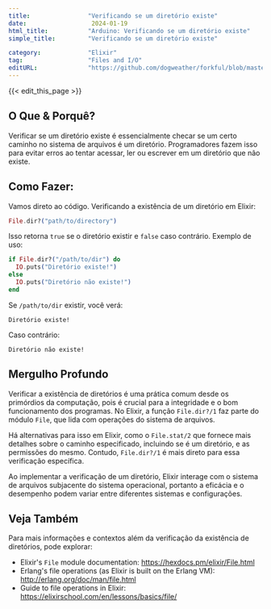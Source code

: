 ```yaml
---
title:                "Verificando se um diretório existe"
date:                  2024-01-19
html_title:           "Arduino: Verificando se um diretório existe"
simple_title:         "Verificando se um diretório existe"

category:             "Elixir"
tag:                  "Files and I/O"
editURL:              "https://github.com/dogweather/forkful/blob/master/content/pt/elixir/checking-if-a-directory-exists.md"
---
```


{{< edit_this_page >}}

## O Que & Porquê?
Verificar se um diretório existe é essencialmente checar se um certo caminho no sistema de arquivos é um diretório. Programadores fazem isso para evitar erros ao tentar acessar, ler ou escrever em um diretório que não existe.

## Como Fazer:
Vamos direto ao código. Verificando a existência de um diretório em Elixir:

```elixir
File.dir?("path/to/directory")
```

Isso retorna `true` se o diretório existir e `false` caso contrário. Exemplo de uso:

```elixir
if File.dir?("/path/to/dir") do
  IO.puts("Diretório existe!")
else
  IO.puts("Diretório não existe!")
end
```

Se `/path/to/dir` existir, você verá:

```
Diretório existe!
```

Caso contrário:

```
Diretório não existe!
```

## Mergulho Profundo
Verificar a existência de diretórios é uma prática comum desde os primórdios da computação, pois é crucial para a integridade e o bom funcionamento dos programas. No Elixir, a função `File.dir?/1` faz parte do módulo `File`, que lida com operações do sistema de arquivos.

Há alternativas para isso em Elixir, como o `File.stat/2` que fornece mais detalhes sobre o caminho especificado, incluindo se é um diretório, e as permissões do mesmo. Contudo, `File.dir?/1` é mais direto para essa verificação específica.

Ao implementar a verificação de um diretório, Elixir interage com o sistema de arquivos subjacente do sistema operacional, portanto a eficácia e o desempenho podem variar entre diferentes sistemas e configurações.

## Veja Também
Para mais informações e contextos além da verificação da existência de diretórios, pode explorar:

- Elixir's `File` module documentation: https://hexdocs.pm/elixir/File.html
- Erlang's file operations (as Elixir is built on the Erlang VM): http://erlang.org/doc/man/file.html
- Guide to file operations in Elixir: https://elixirschool.com/en/lessons/basics/file/
